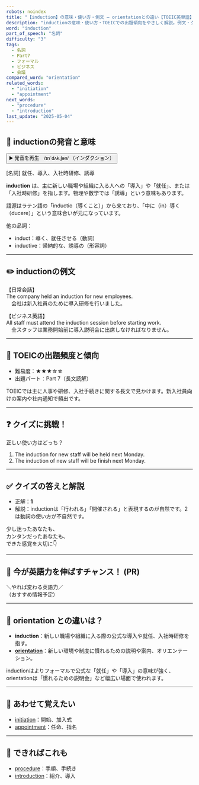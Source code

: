 ```yaml
---
robots: noindex
title: "【induction】の意味・使い方・例文 ― orientationとの違い【TOEIC英単語】"
description: "inductionの意味・使い方・TOEICでの出題傾向をやさしく解説。例文・クイズ付きでorientationとの違いもわかりやすく学べます。"
word: "induction"
part_of_speech: "名詞"
difficulty: "3"
tags:
  - 名詞
  - Part7
  - フォーマル
  - ビジネス
  - 会議
compared_word: "orientation"
related_words:
  - "initiation"
  - "appointment"
next_words:
  - "procedure"
  - "introduction"
last_update: "2025-05-04"
---
```


## 🔰 inductionの発音と意味

<button class="play-audio" onclick="playTTS('induction')">
  <span class="play-audio-main">
    ▶️ 発音を再生　/ɪnˈdʌk.ʃən/
  </span>
  <span class="play-audio-sub">
    （インダクション）
  </span>
</button>

[名詞] 就任、導入、入社時研修、誘導

**induction** は、主に新しい職場や組織に入る人への「導入」や「就任」、または「入社時研修」を指します。物理や数学では「誘導」という意味もあります。

語源はラテン語の「inductio（導くこと）」から来ており、「中に（in）導く（ducere）」という意味合いが元になっています。

他の品詞：  
- induct：導く、就任させる（動詞）
- inductive：帰納的な、誘導の（形容詞）

---

## ✏️ inductionの例文

【日常会話】  
The company held an induction for new employees.  
　会社は新入社員のために導入研修を行いました。

【ビジネス英語】  
All staff must attend the induction session before starting work.  
　全スタッフは業務開始前に導入説明会に出席しなければなりません。

---

## 🎯 TOEICの出題頻度と傾向

- 難易度：★★★☆☆
- 出題パート：Part 7（長文読解）

TOEICでは主に人事や研修、入社手続きに関する長文で見かけます。新入社員向けの案内や社内通知で頻出です。

---

## ❓ クイズに挑戦！

正しい使い方はどっち？

1. The induction for new staff will be held next Monday.  
2. The induction of new staff will be finish next Monday.

---

## ✅ クイズの答えと解説

- 正解：**1**
- 解説：inductionは「行われる」「開催される」と表現するのが自然です。2は動詞の使い方が不自然です。

少し迷ったあなたも、  
カンタンだったあなたも、  
できた感覚を大切に👇️

---

## 🚀 今が英語力を伸ばすチャンス！ (PR)

<div class="info-center">
＼やれば変わる英語力／<br>  
（おすすめ情報予定）
</div>

---

## 🤔  orientation との違いは？

- **induction**：新しい職場や組織に入る際の公式な導入や就任、入社時研修を指す。
- **[orientation](/word/orientation)**：新しい環境や制度に慣れるための説明や案内、オリエンテーション。

inductionはよりフォーマルで公式な「就任」や「導入」の意味が強く、orientationは「慣れるための説明会」など幅広い場面で使われます。

---

## 🧩 あわせて覚えたい

- [initiation](/word/initiation)：開始、加入式
- [appointment](/word/appointment)：任命、指名

---

## 📖 できればこれも

- [procedure](/word/procedure)：手順、手続き
- [introduction](/word/introduction)：紹介、導入

<!-- cvid: aid13_bid28 -->
